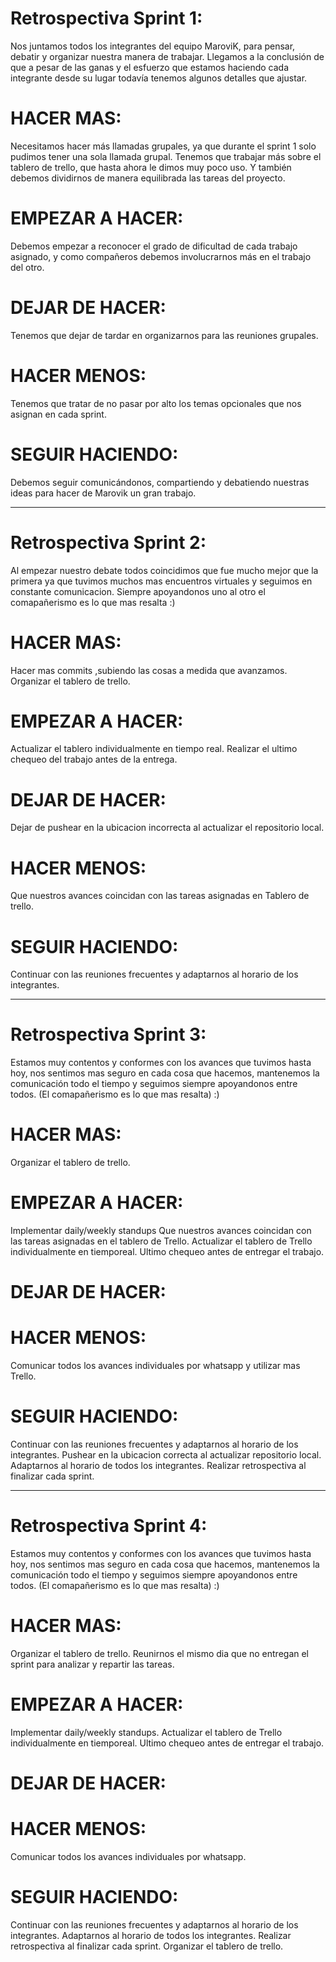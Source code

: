 # Retrospectiva Sprint 1:

Nos juntamos todos los integrantes del equipo MaroviK, para pensar, debatir y organizar nuestra manera de trabajar.
Llegamos a la conclusión de que a pesar de las ganas y el esfuerzo que estamos haciendo cada integrante desde su lugar todavía tenemos algunos detalles que ajustar.
# HACER MAS:
Necesitamos hacer más llamadas grupales, ya que durante el sprint 1 solo pudimos tener una sola llamada grupal.
Tenemos que trabajar más sobre el tablero de trello,  que hasta ahora le dimos muy poco uso.
Y también debemos dividirnos de manera equilibrada las tareas del proyecto.

# EMPEZAR A HACER:
Debemos empezar a reconocer el grado de dificultad de cada trabajo asignado, y como compañeros debemos involucrarnos más en el trabajo del otro.

# DEJAR DE HACER:
Tenemos que dejar de tardar en organizarnos para las reuniones grupales.


# HACER MENOS:
Tenemos que tratar de no pasar por alto los temas opcionales que nos asignan en cada sprint.

# SEGUIR HACIENDO:
Debemos seguir comunicándonos, compartiendo y debatiendo nuestras ideas para hacer de Marovik un gran trabajo.


------------------------------------------------------------------------


# Retrospectiva Sprint 2:

Al empezar nuestro debate todos coincidimos que fue mucho mejor que la primera ya que tuvimos muchos mas encuentros virtuales y seguimos en constante comunicacion.
Siempre apoyandonos uno al otro el comapañerismo es lo que mas resalta :)

# HACER MAS:
Hacer mas commits ,subiendo las cosas a medida que avanzamos.
Organizar el tablero de trello.

# EMPEZAR A HACER:
Actualizar el tablero individualmente en tiempo real.
Realizar el ultimo chequeo del trabajo antes de la entrega.


# DEJAR DE HACER:
Dejar de pushear en la ubicacion incorrecta al actualizar el repositorio local.


# HACER MENOS:
Que nuestros avances coincidan con las tareas asignadas en Tablero de trello.

# SEGUIR HACIENDO:
Continuar con las reuniones frecuentes y adaptarnos al horario de los integrantes.

------------------------------------------------------------------------


# Retrospectiva Sprint 3:
Estamos muy contentos y conformes con los avances que tuvimos hasta hoy, nos sentimos mas seguro en cada cosa que hacemos, mantenemos la comunicación todo el tiempo y seguimos siempre apoyandonos entre todos. (El comapañerismo es lo que mas resalta) :)

# HACER MAS:
Organizar el tablero de trello.

# EMPEZAR A HACER:
Implementar daily/weekly standups
Que nuestros avances coincidan con las tareas asignadas en el tablero de Trello.
Actualizar el tablero de Trello individualmente en tiemporeal.
Ultimo chequeo antes de entregar el trabajo.

# DEJAR DE HACER:


# HACER MENOS:
Comunicar todos los avances individuales por whatsapp y utilizar mas Trello.

# SEGUIR HACIENDO:
Continuar con las reuniones frecuentes y adaptarnos al horario de los integrantes.
Pushear en la ubicacion correcta al actualizar repositorio local.
Adaptarnos al horario de todos los integrantes.
Realizar retrospectiva al finalizar cada sprint.

------------------------------------------------------------------------


# Retrospectiva Sprint 4:

Estamos muy contentos y conformes con los avances que tuvimos hasta hoy, nos sentimos mas seguro en cada cosa que hacemos, mantenemos la comunicación todo el tiempo y seguimos siempre apoyandonos entre todos. (El comapañerismo es lo que mas resalta) :)

# HACER MAS:
Organizar el tablero de trello.
Reunirnos el mismo dia que no entregan el sprint para analizar y repartir las tareas.

# EMPEZAR A HACER:
Implementar daily/weekly standups.
Actualizar el tablero de Trello individualmente en tiemporeal.
Ultimo chequeo antes de entregar el trabajo.

# DEJAR DE HACER:


# HACER MENOS:
Comunicar todos los avances individuales por whatsapp.

# SEGUIR HACIENDO:
Continuar con las reuniones frecuentes y adaptarnos al horario de los integrantes.
Adaptarnos al horario de todos los integrantes.
Realizar retrospectiva al finalizar cada sprint.
Organizar el tablero de trello.

